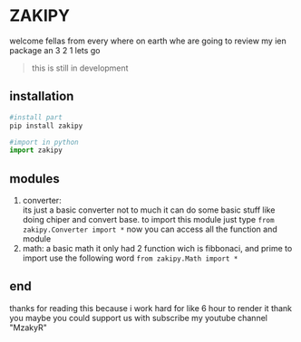 # ZAKIPY

welcome fellas from every where on earth whe are going to review my ien package an 3 2 1 lets go
> this is still in development

## installation
```python
#install part
pip install zakipy

#import in python
import zakipy
```

## modules

1. converter:  
   its just a basic converter not to much it can do some basic stuff like doing chiper and convert base. to import this module just type `from zakipy.Converter import *` now you can access all the function and module
2. math:
   a basic math it only had 2 function wich is fibbonaci, and prime to import use the following word `from zakipy.Math import *`

## end
thanks for reading this because i work hard for like 6 hour to render it thank you maybe you could support us with subscribe my youtube channel "MzakyR"